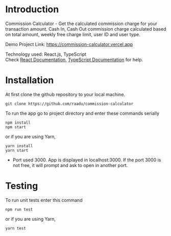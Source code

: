 # Introduction
Commission Calculator - Get the calculated commission charge for your transaction amount. Cash In, Cash Out commission charge calculated based on total amount, weekly free charge limit, user ID and user type.<br/>

Demo Project Link: https://commission-calculator.vercel.app <br/>

Technology used: React.js, TypeScript <br/>
Check [React Documentation](https://reactjs.org/docs/getting-started.html), [TypeScript Documentation](https://www.typescriptlang.org/docs/) for help.

# Installation 
At first clone the github repository to your local machine. 
```
git clone https://github.com/raadu/commission-calculator
```

To run the app go to project directory and enter these commands serially
```
npm install
npm start
```
or if you are using Yarn,

```
yarn install
yarn start
```

* Port used 3000. App is displayed in localhost:3000. If the port 3000 is not free, it will prompt and ask to open in another port.

# Testing
To run unit tests enter this command
```
npm run test
```
or if you are using Yarn,

```
yarn test
```
